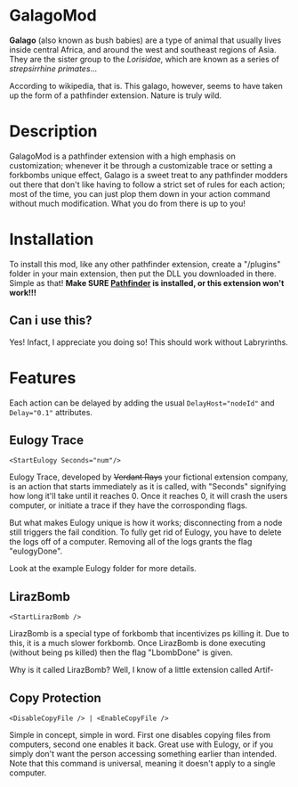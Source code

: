 # GalagoMod

**Galago** (also known as bush babies) are a type of animal that usually lives inside central Africa, and around the west and southeast regions of Asia. They are the sister group to the *Lorisidae,* which are known as a series of *strepsirrhine primates*... 

According to wikipedia, that is. This galago, however, seems to have taken up the form of a pathfinder extension. Nature is truly wild.


# Description
GalagoMod is a pathfinder extension with a high emphasis on customization; whenever it be through a customizable trace or setting a forkbombs unique effect, Galago is a sweet treat to any pathfinder modders out there that don't like having to follow a strict set of rules for each action; most of the time, you can just plop them down in your action command without much modification. What you do from there is up to you!


# Installation
To install this mod, like any other pathfinder extension, create a "/plugins" folder in your main extension, then put the DLL you downloaded in there. Simple as that! **Make SURE [Pathfinder](https://github.com/Arkhist/Hacknet-Pathfinder) is installed, or this extension won't work!!!**


## Can i use this?
Yes! Infact, I appreciate you doing so! This should work without Labryrinths.



# Features

Each action can be delayed by adding the usual `DelayHost="nodeId"` and `Delay="0.1"` attributes.

## Eulogy Trace

`<StartEulogy Seconds="num"/>`

Eulogy Trace, developed by ~~Verdant Rays~~ your fictional extension company, is an action that  starts immediately as it is called, with "Seconds" signifying how long it'll take until it reaches 0. Once it reaches 0, it will crash the users computer, or initiate a trace if they have the corrosponding flags.

But what makes Eulogy unique is how it works; disconnecting from a node still triggers the fail condition. To fully get rid of Eulogy, you have to delete the logs off of a computer. Removing all of the logs grants the flag "eulogyDone".

Look at the example Eulogy folder for more details.

## LirazBomb
`<StartLirazBomb />`

LirazBomb is a special type of forkbomb that incentivizes ps killing it. Due to this, it is a much slower forkbomb. Once LirazBomb is done executing (without being ps killed) then the flag "LbombDone" is given.

Why is it called LirazBomb? Well, I know of a little extension called Artif-

## Copy Protection
`<DisableCopyFile /> |
<EnableCopyFile />`

Simple in concept, simple in word. First one disables copying files from computers, second one enables it back. Great use with Eulogy, or if you simply don't want the person accessing something earlier than intended. Note that this command is universal, meaning it doesn't apply to a single computer.